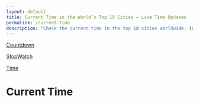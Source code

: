 ```yaml
---
layout: default
title: Current Time in the World’s Top 10 Cities – Live Time Updates
permalink: /current-time
description: "Check the current time in the top 10 cities worldwide, including New York, London, Tokyo, Dubai, and more. Get accurate, real-time updates for different time zones instantly!."
---
```



<!-- Sidebar -->
<div class=row>
<div class="col-md-3 bg-light">

<div class="p-4 mb-2 bg-body-secondary">
 <p class="fs-2 "><a class="text-decoration-none" href="/countdown"><i class="fa-solid fa-stopwatch-20 me-3"></i>Countdown</a></p>
 <p class="fs-2"> <a class="text-decoration-none" href="/stopwatch"><i class="fa-solid fa-stopwatch me-3"></i>StopWatch</a></p>
 <p class="fs-2"> <a class="text-decoration-none" href="/current-time"><i class="fa-solid fa-clock me-3"></i>Time</a></p>
</div>
</div>


<div class="col-md-8 text-center">
<h1>Current Time </h1>
<div id="current-time" class="current-time"></div>
<div class="time-container" id="time-container"></div>

</div>


</div>
<script src="{{ '/assets/js/current-time.js' | relative_url }}"></script>